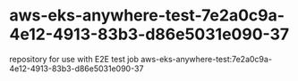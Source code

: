 # aws-eks-anywhere-test-7e2a0c9a-4e12-4913-83b3-d86e5031e090-37
repository for use with E2E test job aws-eks-anywhere-test:7e2a0c9a-4e12-4913-83b3-d86e5031e090-37

